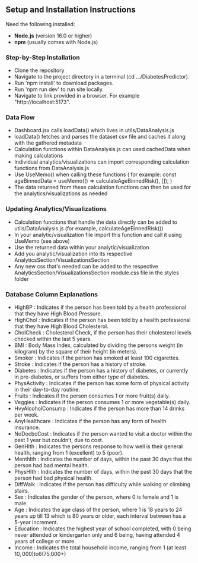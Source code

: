 ## Setup and Installation Instructions

Need the following installed:

- **Node.js** (version 16.0 or higher)
- **npm** (usually comes with Node.js)

### Step-by-Step Installation

- Clone the repository
- Navigate to the project directory in a terminal (cd .../DiabetesPredictor).
- Run 'npm install' to download packages.
- Run 'npm run dev' to run site locally.
- Navigate to link provided in a browser. For example "http://localhost:5173".

### Data Flow
- Dashboard.jsx calls loadData() which lives in utils/DataAnalysis.js
- loadData() fetches and parses the dataset csv file and caches it along with the gathered metadata
- Calculation functions within DataAnalysis.js can used cachedData when making calculations
- Individual analytics/visualizations can import corresponding calculation functions from DataAnalysis.js
- Use UseMemo() when calling these functions ( for example: const ageBinnedData = useMemo(() => calculateAgeBinnedRisk(), []); )
- The data returned from these calculation functions can then be used for the analytics/visualizations as needed

### Updating Analytics/Visualizations

- Calculation functions that handle the data directly can be added to utils/DataAnalysis.js (for example, calculateAgeBinnedRisk())
- In your analytic/visualization file import this function and call it using UseMemo (see above)
- Use the returned data within your analytic/visualization
- Add you analytic/visualization into its respective AnalyticsSection/VisualizationsSection
- Any new css that's needed can be added to the respective AnalyticsSection/VisualizationsSection module.css file in the styles folder 

### Database Column Explanations

- HighBP : Indicates if the person has been told by a health professional that they have High Blood Pressure.
- HighChol : Indicates if the person has been told by a health professional that they have High Blood Cholesterol.
- CholCheck : Cholesterol Check, if the person has their cholesterol levels checked within the last 5 years.
- BMI : Body Mass Index, calculated by dividing the persons weight (in kilogram) by the square of their height (in meters).
- Smoker : Indicates if the person has smoked at least 100 cigarettes.
- Stroke : Indicates if the person has a history of stroke.
- Diabetes : Indicates if the person has a history of diabetes, or currently in pre-diabetes, or suffers from either type of diabetes.
- PhysActivity : Indicates if the person has some form of physical activity in their day-to-day routine.
- Fruits : Indicates if the person consumes 1 or more fruit(s) daily.
- Veggies : Indicates if the person consumes 1 or more vegetable(s) daily.
- HvyAlcoholConsump : Indicates if the person has more than 14 drinks per week.
- AnyHealthcare : Indicates if the person has any form of health insurance.
- NoDocbcCost : Indicates if the person wanted to visit a doctor within the past 1 year but couldn’t, due to cost.
- GenHlth : Indicates the persons response to how well is their general health, ranging from 1 (excellent) to 5 (poor).
- Menthlth : Indicates the number of days, within the past 30 days that the person had bad mental health.
- PhysHlth : Indicates the number of days, within the past 30 days that the person had bad physical health.
- DiffWalk : Indicates if the person has difficulty while walking or climbing stairs.
- Sex : Indicates the gender of the person, where 0 is female and 1 is male.
- Age : Indicates the age class of the person, where 1 is 18 years to 24 years up till 13 which is 80 years or older, each interval between has a 5-year increment.
- Education : Indicates the highest year of school completed, with 0 being never attended or kindergarten only and 6 being, having attended 4 years of college or more.
- Income : Indicates the total household income, ranging from 1 (at least $10,000) to 6 ($75,000+)
